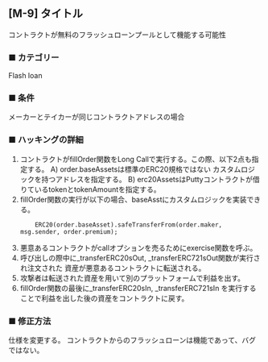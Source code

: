 ## [M-9] タイトル
コントラクトが無料のフラッシュローンプールとして機能する可能性

### ■ カテゴリー
Flash loan

### ■ 条件
メーカーとテイカーが同じコントラクトアドレスの場合

### ■ ハッキングの詳細
1. コントラクトがfillOrder関数をLong Callで実行する。この際、以下2点も指定する。
	A) order.baseAssetsは標準のERC20規格ではない
		カスタムロジックを持つアドレスを指定する。
	B) erc20AssetsはPuttyコントラクトが借りているtokenとtokenAmountを指定する。
2. fillOrder関数の実行が以下の場合、baseAsstにカスタムロジックを実装できる。
	```Solidity
		ERC20(order.baseAsset).safeTransferFrom(order.maker, msg.sender, order.premium);
	```
3. 悪意あるコントラクトがcallオプションを売るためにexercise関数を呼ぶ。
4. 呼び出しの際中に_transferERC20sOut, _transferERC721sOut関数が実行され注文された
	資産が悪意あるコントラクトに転送される。 
5. 攻撃者は転送された資産を用いて別のプラットフォームで利益を出す。
6. fillOrder関数の最後に_transferERC20sIn, _transferERC721sIn
	を実行することで利益を出した後の資産をコントラクトに戻す。

### ■ 修正方法
仕様を変更する。
コントラクトからのフラッシュローンは機能であって、バグではない。
